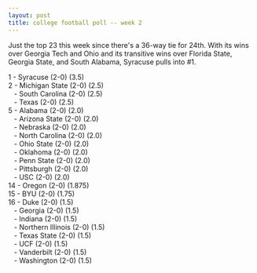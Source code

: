 ```yaml
---
layout: post
title: college football poll -- week 2
---
```



Just the top 23 this week since there's a 36-way tie for 24th.  With its wins over Georgia Tech and Ohio and its transitive wins over Florida State, Georgia State, and South Alabama, Syracuse pulls into #1.

1 - Syracuse (2-0) (3.5)  
2 - Michigan State (2-0) (2.5)  
&nbsp;&nbsp; - South Carolina (2-0) (2.5)  
&nbsp;&nbsp; - Texas (2-0) (2.5)  
5 - Alabama (2-0) (2.0)  
&nbsp;&nbsp; - Arizona State (2-0) (2.0)  
&nbsp;&nbsp; - Nebraska (2-0) (2.0)  
&nbsp;&nbsp; - North Carolina (2-0) (2.0)  
&nbsp;&nbsp; - Ohio State (2-0) (2.0)  
&nbsp;&nbsp; - Oklahoma (2-0) (2.0)  
&nbsp;&nbsp; - Penn State (2-0) (2.0)  
&nbsp;&nbsp; - Pittsburgh (2-0) (2.0)  
&nbsp;&nbsp; - USC (2-0) (2.0)  
14 - Oregon (2-0) (1.875)  
15 - BYU (2-0) (1.75)  
16 - Duke (2-0) (1.5)  
&nbsp;&nbsp; - Georgia (2-0) (1.5)  
&nbsp;&nbsp; - Indiana (2-0) (1.5)  
&nbsp;&nbsp; - Northern Illinois (2-0) (1.5)  
&nbsp;&nbsp; - Texas State (2-0) (1.5)  
&nbsp;&nbsp; - UCF (2-0) (1.5)  
&nbsp;&nbsp; - Vanderbilt (2-0) (1.5)  
&nbsp;&nbsp; - Washington (2-0) (1.5)  
